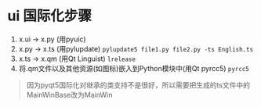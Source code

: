 # ui 国际化步骤
1. x.ui → x.py (用pyuic)
2. x.py → x.ts (用pylupdate) `pylupdate5 file1.py file2.py -ts English.ts`
3. x.ts → x.qm (用Qt Linguist) `lrelease`
4. 将.qm文件以及其他资源(如图标)嵌入到Python模块中(用Qt pyrcc5) `pyrcc5`

> 因为pyqt5国际化对继承的类支持不是很好，所以需要把生成的ts文件中的MainWinBase改为MainWin
